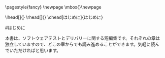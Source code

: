 \pagestyle{fancy}
\newpage
\mbox{}\newpage

\lhead[]{}
\rhead[]{}
\chead[はじめに]{はじめに}

#はじめに

本書は、ソフトウェアテストとデリバリーに関する短編集です。それぞれの章は独立していますので、どこの章からでも読み進めることができます。気軽に読んでいただければと思います。

